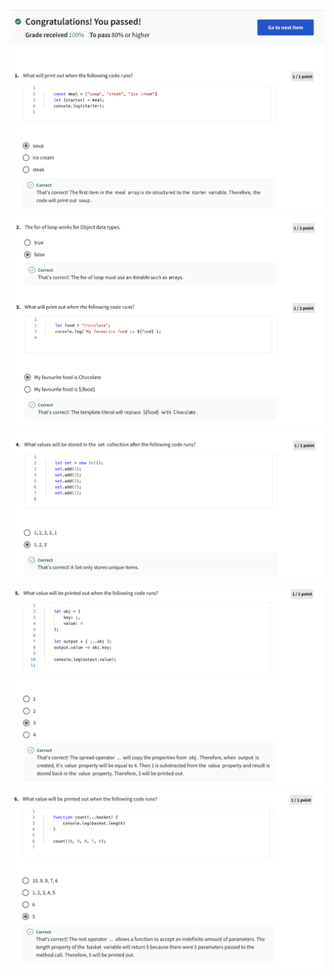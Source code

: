 ![Alt text](Screenshot%202566-04-12%20at%2004.27.53.png) ![Alt text](Screenshot%202566-04-12%20at%2004.28.00.png) ![Alt text](Screenshot%202566-04-12%20at%2004.28.09.png) ![Alt text](Screenshot%202566-04-12%20at%2004.28.15.png) ![Alt text](Screenshot%202566-04-12%20at%2004.28.23.png)